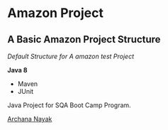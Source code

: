 # Amazon Project
## A Basic Amazon Project Structure

*Default Structure for A amazon test Project*

**Java 8**

* Maven
* JUnit

Java Project for SQA Boot Camp Program. 

[Archana Nayak](https://github.com/archana-nayak)
